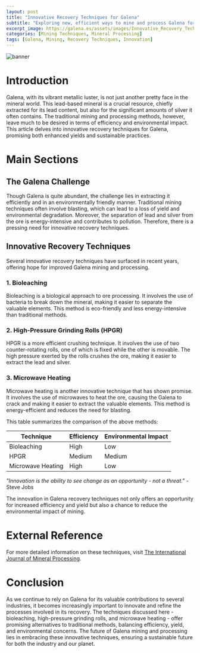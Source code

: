```yaml
---
layout: post
title: "Innovative Recovery Techniques for Galena"
subtitle: "Exploring new, efficient ways to mine and process Galena for maximum yield"
excerpt_image: https://galena.es/assets/images/Innovative_Recovery_Techniques_for_Galena.png
categories: [Mining Techniques, Mineral Processing]
tags: [Galena, Mining, Recovery Techniques, Innovation]
---
```


![banner](https://galena.es/assets/images/Innovative_Recovery_Techniques_for_Galena.png)

# Introduction

Galena, with its vibrant metallic luster, is not just another pretty face in the mineral world. This lead-based mineral is a crucial resource, chiefly extracted for its lead content, but also for the significant amounts of silver it often contains. The traditional mining and processing methods, however, leave much to be desired in terms of efficiency and environmental impact. This article delves into innovative recovery techniques for Galena, promising both enhanced yields and sustainable practices.

# Main Sections

## The Galena Challenge

Though Galena is quite abundant, the challenge lies in extracting it efficiently and in an environmentally friendly manner. Traditional mining techniques often involve blasting, which can lead to a loss of yield and environmental degradation. Moreover, the separation of lead and silver from the ore is energy-intensive and contributes to pollution. Therefore, there is a pressing need for innovative recovery techniques.

## Innovative Recovery Techniques

Several innovative recovery techniques have surfaced in recent years, offering hope for improved Galena mining and processing.

### 1. Bioleaching

Bioleaching is a biological approach to ore processing. It involves the use of bacteria to break down the mineral, making it easier to separate the valuable elements. This method is eco-friendly and less energy-intensive than traditional methods.

### 2. High-Pressure Grinding Rolls (HPGR)

HPGR is a more efficient crushing technique. It involves the use of two counter-rotating rolls, one of which is fixed while the other is movable. The high pressure exerted by the rolls crushes the ore, making it easier to extract the lead and silver.

### 3. Microwave Heating

Microwave heating is another innovative technique that has shown promise. It involves the use of microwaves to heat the ore, causing the Galena to crack and making it easier to extract the valuable elements. This method is energy-efficient and reduces the need for blasting.

This table summarizes the comparison of the above methods:

| Technique         | Efficiency | Environmental Impact |
|-------------------|------------|----------------------|
| Bioleaching       | High       | Low                  |
| HPGR              | Medium     | Medium               |
| Microwave Heating | High       | Low                  |

_"Innovation is the ability to see change as an opportunity - not a threat."_ - Steve Jobs

The innovation in Galena recovery techniques not only offers an opportunity for increased efficiency and yield but also a chance to reduce the environmental impact of mining.

# External Reference

For more detailed information on these techniques, visit [The International Journal of Mineral Processing](https://www.journals.elsevier.com/international-journal-of-mineral-processing).

# Conclusion

As we continue to rely on Galena for its valuable contributions to several industries, it becomes increasingly important to innovate and refine the processes involved in its recovery. The techniques discussed here - bioleaching, high-pressure grinding rolls, and microwave heating - offer promising alternatives to traditional methods, balancing efficiency, yield, and environmental concerns. The future of Galena mining and processing lies in embracing these innovative techniques, ensuring a sustainable future for both the industry and our planet.